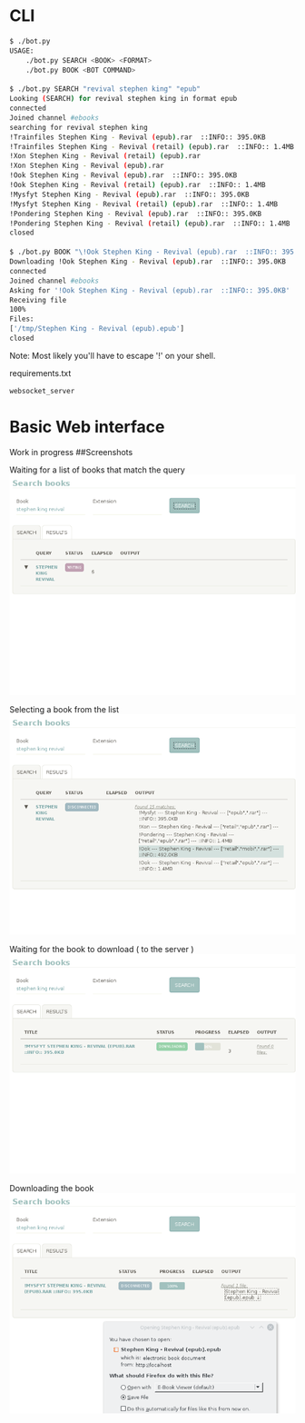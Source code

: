 # CLI

```bash
$ ./bot.py
USAGE:
	./bot.py SEARCH <BOOK> <FORMAT>
	./bot.py BOOK <BOT COMMAND>

$ ./bot.py SEARCH "revival stephen king" "epub"
Looking (SEARCH) for revival stephen king in format epub
connected
Joined channel #ebooks
searching for revival stephen king
!Trainfiles Stephen King - Revival (epub).rar  ::INFO:: 395.0KB
!Trainfiles Stephen King - Revival (retail) (epub).rar  ::INFO:: 1.4MB
!Xon Stephen King - Revival (retail) (epub).rar
!Xon Stephen King - Revival (epub).rar
!Ook Stephen King - Revival (epub).rar  ::INFO:: 395.0KB
!Ook Stephen King - Revival (retail) (epub).rar  ::INFO:: 1.4MB
!Mysfyt Stephen King - Revival (epub).rar  ::INFO:: 395.0KB
!Mysfyt Stephen King - Revival (retail) (epub).rar  ::INFO:: 1.4MB
!Pondering Stephen King - Revival (epub).rar  ::INFO:: 395.0KB
!Pondering Stephen King - Revival (retail) (epub).rar  ::INFO:: 1.4MB
closed

$ ./bot.py BOOK "\!Ook Stephen King - Revival (epub).rar  ::INFO:: 395.0KB"
Downloading !Ook Stephen King - Revival (epub).rar  ::INFO:: 395.0KB
connected
Joined channel #ebooks
Asking for '!Ook Stephen King - Revival (epub).rar  ::INFO:: 395.0KB'
Receiving file
100%
Files: 
['/tmp/Stephen King - Revival (epub).epub']
closed
```

Note: Most likely you'll have to escape '!' on your shell.

requirements.txt
```
websocket_server
```

# Basic Web interface
Work in progress
##Screenshots

Waiting for a list of books that match the query
![1](/screenshots/1.png?raw=true)

Selecting a book from the list
![2](/screenshots/2.png?raw=true)

Waiting for the book to download ( to the server )
![3](/screenshots/3.png?raw=true)

Downloading the book
![4](/screenshots/4.png?raw=true)

